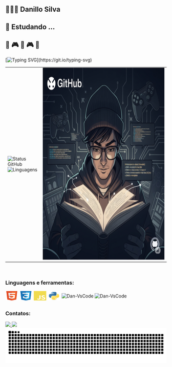 ## 👩🏻‍💻 Danillo Silva
## 🌱 Estudando ...
## 🎲 🎮 🎲 🎮 🎲 

[![Typing SVG](https://readme-typing-svg.herokuapp.com/?color=00ff99&size=35&center=true&vCenter=true&width=1000&lines=Olá,+meu+nome+é+Danillo!+Tenho+22+anos,+Estudo+T.I;Atuo+na+área+de+tecnologia+e+sou+um+entusiasta.;Seja+Bem-Vindo+ao+meu+GitHub!)](https://git.io/typing-svg)



<div align="center">
<table>
  <tr>
    <!-- Coluna esquerda: Status do GitHub -->
    <td>
      <img height="700px" width="400px" src="https://github-readme-stats.vercel.app/api?username=DanilloMsilva&theme=dark&show_icons=true&hide_border=false&count_private=true&include_all_commits=true&locale=pt-br" alt="Status GitHub"/>
      <br>
      <img height="700px" width="400px" src="https://github-readme-stats.vercel.app/api/top-langs/?username=DanilloMsilva&theme=dark&layout=compact&custom_title=Tecnologias&langs_count=9" alt="Linguagens"/>
    </td>
<!-- Coluna direita: Foto -->
    <td>
      <img src="fotoreadme.png" alt="Minha Foto" height="600px" widht="600px"/>
    </td>
  </tr>
</table>
</div>



<div><br>
<h3 align="left">Linguagens e ferramentas:</h3>
  <img align="center" alt="Dan-HTML" height="30" width="40" src="https://raw.githubusercontent.com/devicons/devicon/master/icons/html5/html5-original.svg">
  <img align="center" alt="Dan-CSS" height="30" width="40" src="https://raw.githubusercontent.com/devicons/devicon/master/icons/css3/css3-original.svg">
  <img align="center" alt="Dan-Js" height="30" width="40" src="https://raw.githubusercontent.com/devicons/devicon/master/icons/javascript/javascript-plain.svg">
  <img align="center" alt="Dan-Python" height="30" width="40" src="https://raw.githubusercontent.com/devicons/devicon/master/icons/python/python-original.svg">
  <img align="center" alt="Dan-VsCode" height="30" width="40" src="https://cdn.jsdelivr.net/gh/devicons/devicon@latest/icons/php/php-original.svg"/>
  <img align="center" alt="Dan-VsCode" height="30" width="40" src="https://cdn.jsdelivr.net/gh/devicons/devicon/icons/vscode/vscode-original.svg"/>
</div>

##

<div>

  <h3 align="left">Contatos:</h3>
   
<a href="https://mail.google.com/mail/?view=cm&to=danillosilvamacario2002@gmail.com" target="_blank">
  <img src="https://img.shields.io/badge/Gmail-D14836?style=for-the-badge&logo=gmail&logoColor=white">
</a>
<a href="https://www.linkedin.com/in/danillo-macário-da-silva-622b4a1b8/" target="_blank">
  <img src="https://img.shields.io/badge/-LinkedIn-%230077B5?style=for-the-badge&logo=linkedin&logoColor=white">
</a>
</div>


<picture align="center">
  <source media="(prefers-color-scheme: dark)" srcset="https://raw.githubusercontent.com/DanilloMsilva/DanilloMsilva/output/github-contribution-grid-snake-dark.svg">
  <source media="(prefers-color-scheme: light)" srcset="https://raw.githubusercontent.com/DanilloMsilva/DanilloMsilva/output/github-contribution-grid-snake-dark.svg">
  <img align="center" alt="github contribution grid snake animation" src="https://raw.githubusercontent.com/DanilloMsilva/DanilloMsilva/output/github-contribution-grid-snake.svg">
</picture>
<br></br>



